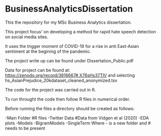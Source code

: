 # BusinessAnalyticsDissertation
This the repository for my MSc Business Analytics dissertation. 

This project focus' on developing a method for rapid hate speech detection on social media sites.

It uses the trigger moment of COVID-19 for a rise in anti East-Asian sentiment at the begining of the pandemic.

The project write up can be found under Dissertation_Public.pdf

Data for project can be found at: https://zenodo.org/record/3816667#.X76sHs37TIV  and selecting hs_AsianPrejudice_20kdataset_cleaned_anonymized.tsv

The code for the project was carried out in R.

To run throught the code then follow R files in numerical order.

Before running the files a directory should be created as follows:


-Main Folder
  #R files
    -Twitter Data 
   #Data from Vidgen et al (2020)
    -EDA plots 
    -Models
      -BigramModels
      -SingleTerm
Where - is a new folder and # needs to be present
